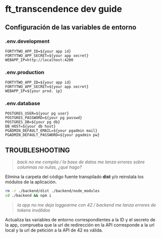 # ft_transcendence dev guide

## Configuración de las variables de entorno
### .env.development
```
FORTYTWO_APP_ID=${your app id}
FORTYTWO_APP_SECRET=${your app secret}
WEBAPP_IP=http://localhost:4200
```
### .env.production
```
FORTYTWO_APP_ID=${your app id}
FORTYTWO_APP_SECRET=${your app secret}
WEBAPP_IP=${your prod. ip}
```
### .env.database
```
POSTGRES_USER=${your pg user}
POSTGRES_PASSWORD=${your pg passwd}
POSTGRES_DB=${your pg db}
DB_HOST=${your db host}
PGADMIN_DEFAULT_EMAIL=${your pgadmin mail}
PGADMIN_DEFAULT_PASSWORD=${your pgadmin pw}
```

## TROUBLESHOOTING

>  _back no me compila / la base de datos me lanza errores sobre columnas no nulas, ¿qué hago?_

Elimina la carpeta del código fuente transpilado **dist** y/o reinstala los módulos de la aplicación.
```bash
rm -r ./backend/dist ./backend/node_modules
cd ./backend && npm i
```

> _la app no me deja loggearme con 42 / backend me lanza errores de tokens inválidos_

Actualiza las variables de entorno correspondientes a la ID y el secreto de la app, comprueba que la url de
redirección en la API corresponde a la url local y la url de petición a la API de 42 es válida.


